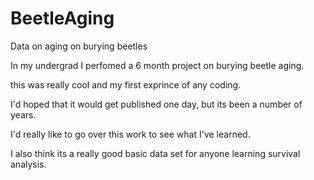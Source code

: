 # BeetleAging
Data on aging on burying beetles

In my undergrad I perfomed a 6 month project on burying beetle aging.

this was really cool and my first exprince of any coding.

I'd hoped that it would get published one day, but its been a number of years.

I'd really like to go over this work to see what I've learned.

I also think its a really good basic data set for anyone learning survival analysis. 

